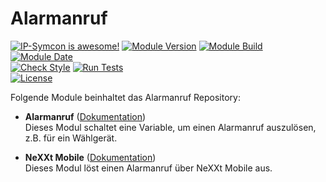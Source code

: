 # Alarmanruf  

[![IP-Symcon is awesome!](https://img.shields.io/badge/IP--Symcon-5.5-blue.svg)](https://www.symcon.de)
[![Module Version](https://img.shields.io/badge/Module_Version-5.1-blue.svg)]()
[![Module Build](https://img.shields.io/badge/Module_Build-8-blue.svg)]()
[![Module Date](https://img.shields.io/badge/Module_Date-20210514-blue.svg)]()  
[![Check Style](https://github.com/ubittner/Alarmanruf/workflows/Check%20Style/badge.svg)](https://github.com/ubittner/Alarmanruf/actions)
[![Run Tests](https://github.com/ubittner/Alarmanruf/workflows/Run%20Tests/badge.svg)](https://github.com/ubittner/Alarmanruf/actions)  
[![License](https://img.shields.io/badge/License-CC%20BY--NC--SA%204.0-green.svg)](https://creativecommons.org/licenses/by-nc-sa/4.0/)

Folgende Module beinhaltet das Alarmanruf Repository:

- __Alarmanruf__ ([Dokumentation](Alarmanruf))  
    Dieses Modul schaltet eine Variable, um einen Alarmanruf auszulösen, z.B. für ein Wählgerät.  
  

- __NeXXt Mobile__ ([Dokumentation](NeXXt%20Mobile))  
    Dieses Modul löst einen Alarmanruf über NeXXt Mobile aus.